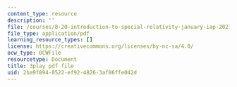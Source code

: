 ```yaml
---
content_type: resource
description: ''
file: /courses/8-20-introduction-to-special-relativity-january-iap-2021/2ba9f8940522ef9248263af86ffe042d_fW9ZyXvdCwE.pdf
file_type: application/pdf
learning_resource_types: []
license: https://creativecommons.org/licenses/by-nc-sa/4.0/
ocw_type: OCWFile
resourcetype: Document
title: 3play pdf file
uid: 2ba9f894-0522-ef92-4826-3af86ffe042d
---
```

